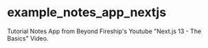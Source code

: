 # example_notes_app_nextjs
Tutorial Notes App from Beyond Fireship's Youtube "Next.js 13 - The Basics" Video.
